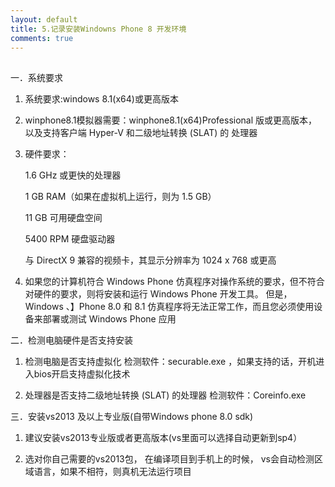 ```yaml
---
layout: default
title: 5.记录安装Windowns Phone 8 开发环境 
comments: true
---
```


##
一．系统要求
1. 系统要求:windows 8.1(x64)或更高版本

2. winphone8.1模拟器需要：winphone8.1(x64)Professional 版或更高版本，以及支持客户端 Hyper-V 和二级地址转换 (SLAT) 的      处理器

3. 硬件要求：

    1.6 GHz 或更快的处理器

    1 GB RAM（如果在虚拟机上运行，则为 1.5 GB）

    11 GB 可用硬盘空间

    5400 RPM 硬盘驱动器

    与 DirectX 9 兼容的视频卡，其显示分辨率为 1024 x 768 或更高

 

4. 如果您的计算机符合 Windows Phone 仿真程序对操作系统的要求，但不符合对硬件的要求，则将安装和运行 Windows Phone 开发工具。 但是，  Windows 、】Phone 8.0 和 8.1 仿真程序将无法正常工作，而且您必须使用设备来部署或测试 Windows Phone 应用

 

二．检测电脑硬件是否支持安装

1. 检测电脑是否支持虚拟化 
 检测软件：securable.exe ，如果支持的话，开机进入bios开启支持虚拟化技术

 

2. 处理器是否支持二级地址转换 (SLAT) 的处理器  检测软件：Coreinfo.exe

 

三．安装vs2013 及以上专业版(自带Windows phone 8.0 sdk)

1. 建议安装vs2013专业版或者更高版本(vs里面可以选择自动更新到sp4）


2. 选对你自己需要的vs2013包， 在编译项目到手机上的时候， vs会自动检测区域语言，如果不相符，则真机无法运行项目

 
